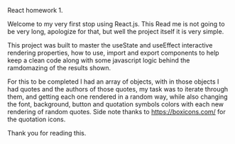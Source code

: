React homework 1. 

Welcome to my very first stop using React.js. This Read me is not going to be very long, apologize for that, but well the project itself it is very simple.

This project was built to master the useState and useEffect interactive rendering properties, how  to use, import and export components to help keep a clean code along with some javascript logic behind the ramdomazing of the results shown. 

For this to be completed I had an array of objects, with in those objects I had quotes and the authors of those quotes, my task was to iterate through them, and getting each one rendered  in a random way, while also changing the font, background, button and quotation symbols colors with each new rendering of random quotes. Side note thanks to https://boxicons.com/ for the quotation icons. 

Thank you for reading this.
